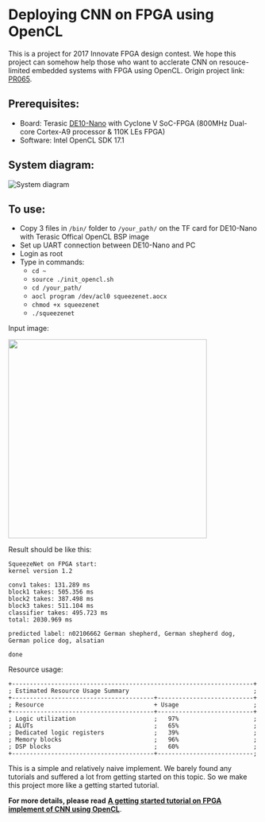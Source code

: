 # Deploying CNN on FPGA using OpenCL  
This is a project for 2017 Innovate FPGA design contest. We hope this project can somehow help those who want to acclerate CNN on resouce-limited embedded systems with FPGA using OpenCL. Origin project link: [PR065](http://www.innovatefpga.com/cgi-bin/innovate/teams.pl?Id=PR065).
## Prerequisites:  
- Board: Terasic [DE10-Nano](http://www.terasic.com.tw/cgi-bin/page/archive.pl?Language=English&CategoryNo=167&No=1046) with Cyclone V SoC-FPGA (800MHz Dual-core Cortex-A9 processor & 110K LEs FPGA)
- Software: Intel OpenCL SDK 17.1  
## System diagram:  
![System diagram](https://github.com/Er1cZ/Deploying-CNN-on-FPGA-using-OpenCL/blob/master/pic/sys.PNG)
## To use:
- Copy 3 files in `/bin/` folder to `/your_path/` on the TF card for DE10-Nano with Terasic Offical OpenCL BSP image
- Set up UART connection between DE10-Nano and PC
- Login as root
- Type in commands:
  - `cd ~`
  - `source ./init_opencl.sh`
  - `cd /your_path/`
  - `aocl program /dev/acl0 squeezenet.aocx`
  - `chmod +x squeezenet`
  - `./squeezenet`  

Input image:  

<img src="https://github.com/Er1cZ/Deploying-CNN-on-FPGA-using-OpenCL/blob/master/pic/dog.jpg" width="400px"/> 

Result should be like this: 
```
SqueezeNet on FPGA start:
kernel version 1.2

conv1 takes: 131.289 ms
block1 takes: 505.356 ms
block2 takes: 387.498 ms
block3 takes: 511.104 ms
classifier takes: 495.723 ms
total: 2030.969 ms

predicted label: n02106662 German shepherd, German shepherd dog, German police dog, alsatian

done
```  
Resource usage:  
```
+--------------------------------------------------------------------+
; Estimated Resource Usage Summary                                   ;
+----------------------------------------+---------------------------+
; Resource                               + Usage                     ;
+----------------------------------------+---------------------------+
; Logic utilization                      ;   97%                     ;
; ALUTs                                  ;   65%                     ;
; Dedicated logic registers              ;   39%                     ;
; Memory blocks                          ;   96%                     ;
; DSP blocks                             ;   60%                     ;
+----------------------------------------+---------------------------;  
```
This is a simple and relatively naive implement. We barely found any tutorials and suffered a lot from getting started on this topic. So we make this project more like a getting started tutorial.  

**For more details, please read** [**A getting started tutorial on FPGA implement of CNN using OpenCL**](https://github.com/Er1cZ/Deploying-CNN-on-FPGA-using-OpenCL/blob/master/GettingStartedTutorial.md).
